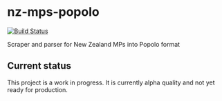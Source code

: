 nz-mps-popolo
=============

[![Build
Status](https://travis-ci.org/nzherald/nz-mps-popolo.svg)](https://travis-ci.org/nzherald/nz-mps-popolo)

Scraper and parser for New Zealand MPs into Popolo format

## Current status

This project is a work in progress. It is currently alpha quality and
not yet ready for production.

